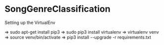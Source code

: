 # SongGenreClassification

Setting up the VirtualEnv

=> sudo apt-get install pip3
=> sudo pip3 install virtualenv
=> virtualenv venv
=> source venv/bin/activate
=> pip3 install --upgrade -r requirements.txt

